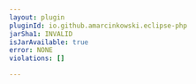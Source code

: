 ```yaml
---
layout: plugin
pluginId: io.github.amarcinkowski.eclipse-php
jarSha1: INVALID
isJarAvailable: true
error: NONE
violations: []

---
```

